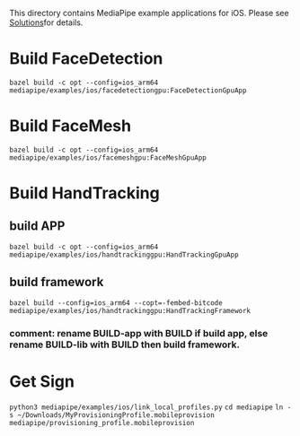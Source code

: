 This directory contains MediaPipe example applications for iOS. Please see [Solutions](https://solutions.mediapipe.dev)for details.

# Build FaceDetection

`bazel build -c opt --config=ios_arm64 mediapipe/examples/ios/facedetectiongpu:FaceDetectionGpuApp`

# Build FaceMesh

`bazel build -c opt --config=ios_arm64 mediapipe/examples/ios/facemeshgpu:FaceMeshGpuApp`

# Build HandTracking

## build APP

`bazel build -c opt --config=ios_arm64 mediapipe/examples/ios/handtrackinggpu:HandTrackingGpuApp`

## build framework

`bazel build --config=ios_arm64 --copt=-fembed-bitcode mediapipe/examples/ios/handtrackinggpu:HandTrackingFramework`

### comment: rename BUILD-app with BUILD if build app, else rename BUILD-lib with BUILD then build framework.

# Get Sign
`python3 mediapipe/examples/ios/link_local_profiles.py`
`cd mediapipe`
`ln -s ~/Downloads/MyProvisioningProfile.mobileprovision mediapipe/provisioning_profile.mobileprovision`

